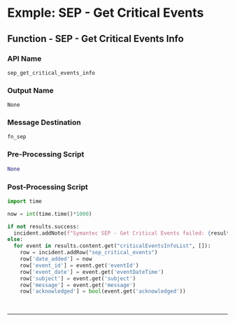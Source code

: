<!--
    DO NOT MANUALLY EDIT THIS FILE
    THIS FILE IS AUTOMATICALLY GENERATED WITH resilient-sdk codegen
    Generated with resilient-sdk v50.1.262
-->

# Exmple: SEP - Get Critical Events

## Function - SEP - Get Critical Events Info

### API Name
`sep_get_critical_events_info`

### Output Name
`None`

### Message Destination
`fn_sep`

### Pre-Processing Script
```python
None
```

### Post-Processing Script
```python
import time

now = int(time.time()*1000)

if not results.success:
  incident.addNote(f"Symantec SEP - Get Critical Events failed: {results.reason}")
else:
  for event in results.content.get("criticalEventsInfoList", []):
    row = incident.addRow("sep_critical_events")
    row['date_added'] = now
    row['event_id'] = event.get('eventId')
    row['event_date'] = event.get('eventDateTime')
    row['subject'] = event.get('subject')
    row['message'] = event.get('message')
    row['acknowledged'] = bool(event.get('acknowledged'))
    
    
```

---

